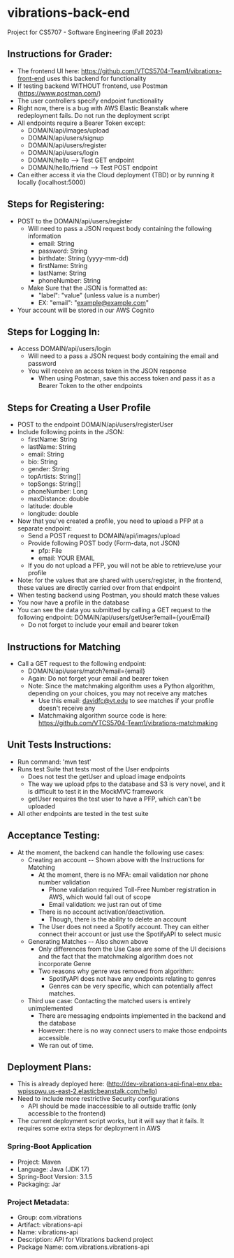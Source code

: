 # vibrations-back-end
Project for CS5707 - Software Engineering (Fall 2023)

## Instructions for Grader:
* The frontend UI here: https://github.com/VTCS5704-Team1/vibrations-front-end uses this backend for functionality
* If testing backend WITHOUT frontend, use Postman (https://www.postman.com/)
* The user controllers specify endpoint functionality
* Right now, there is a bug with AWS Elastic Beanstalk where redeployment fails. Do not run the deployment script
* All endpoints require a Bearer Token except:
    * DOMAIN/api/images/upload
    * DOMAIN/api/users/signup
    * DOMAIN/api/users/register
    * DOMAIN/api/users/login
    * DOMAIN/hello --> Test GET endpoint
    * DOMAIN/hello/friend --> Test POST endpoint
* Can either access it via the Cloud deployment (TBD) or by running it locally (localhost:5000)

## Steps for Registering:
* POST to the DOMAIN/api/users/register
  * Will need to pass a JSON request body containing the following information
    * email: String
    * password: String
    * birthdate: String (yyyy-mm-dd)
    * firstName: String
    * lastName: String
    * phoneNumber: String
  * Make Sure that the JSON is formatted as:
    * "label": "value" (unless value is a number)
    * EX: "email": "example@example.com"
* Your account will be stored in our AWS Cognito

## Steps for Logging In:
* Access DOMAIN/api/users/login
  * Will need to a pass a JSON request body containing the email and password
  * You will receive an access token in the JSON response
    * When using Postman, save this access token and pass it as a Bearer Token to the other endpoints

## Steps for Creating a User Profile
* POST to the endpoint DOMAIN/api/users/registerUser
* Include following points in the JSON:
  * firstName: String
  * lastName: String
  * email: String
  * bio: String
  * gender: String
  * topArtists: String[]
  * topSongs: String[]
  * phoneNumber: Long
  * maxDistance: double
  * latitude: double
  * longitude: double
* Now that you've created a profile, you need to upload a PFP at a separate endpoint:
  * Send a POST request to DOMAIN/api/images/upload
  * Provide following POST body (Form-data, not JSON) 
    * pfp: File 
    * email: YOUR EMAIL
  * If you do not upload a PFP, you will not be able to retrieve/use your profile
* Note: for the values that are shared with users/register, in the frontend, these values are directly carried over from that endpoint
* When testing backend using Postman, you should match these values
* You now have a profile in the database
* You can see the data you submitted by calling a GET request to the following endpoint: DOMAIN/api/users/getUser?email={yourEmail}
  * Do not forget to include your email and bearer token

## Instructions for Matching
* Call a GET request to the following endpoint:
  * DOMAIN/api/users/match?email={email}
  * Again: Do not forget your email and bearer token
  * Note: Since the matchmaking algorithm uses a Python algorithm, depending on your choices, you may not receive any matches
    * Use this email: davidfc@vt.edu to see matches if your profile doesn't receive any
    * Matchmaking algorithm source code is here: https://github.com/VTCS5704-Team1/vibrations-matchmaking

## Unit Tests Instructions:
* Run command: 'mvn test'
* Runs test Suite that tests most of the User endpoints
  * Does not test the getUser and upload image endpoints
  * The way we upload pfps to the database and S3 is very novel, and it is difficult to test it in the MockMVC framework 
  * getUser requires the test user to have a PFP, which can't be uploaded
* All other endpoints are tested in the test suite

## Acceptance Testing:
* At the moment, the backend can handle the following use cases:
  * Creating an account -- Shown above with the Instructions for Matching
    * At the moment, there is no MFA: email validation nor phone number validation
      * Phone validation required Toll-Free Number registration in AWS, which would fall out of scope
      * Email validation: we just ran out of time
    * There is no account activation/deactivation.
      * Though, there is the ability to delete an account
    * The User does not need a Spotify account. They can either connect their account or just use the SpotifyAPI to select music
  * Generating Matches -- Also shown above
    * Only differences from the Use Case are some of the UI decisions and the fact that the matchmaking algorithm does not incorporate Genre
    * Two reasons why genre was removed from algorithm:
      * SpotifyAPI does not have any endpoints relating to genres
      * Genres can be very specific, which can potentially affect matches.
  * Third use case: Contacting the matched users is entirely unimplemented
    * There are messaging endpoints implemented in the backend and the database
    * However: there is no way connect users to make those endpoints accessible.
    * We ran out of time.


## Deployment Plans:
* This is already deployed here: (http://dev-vibrations-api-final-env.eba-wpisspwu.us-east-2.elasticbeanstalk.com/hello)
* Need to include more restrictive Security configurations
  * API should be made inaccessible to all outside traffic (only accessible to the frontend)
* The current deployment script works, but it will say that it fails. It requires some extra steps for deployment in AWS

### Spring-Boot Application
* Project: Maven
* Language: Java (JDK 17)
* Spring-Boot Version: 3.1.5
* Packaging: Jar

### Project Metadata:
* Group: com.vibrations
* Artifact: vibrations-api
* Name: vibrations-api
* Description: API for Vibrations backend project
* Package Name: com.vibrations.vibrations-api



